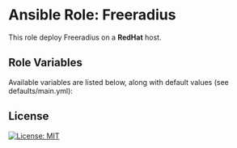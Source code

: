 # Ansible Role: Freeradius

This role deploy Freeradius on a **RedHat** host.

## Role Variables

Available variables are listed below, along with default values (see defaults/main.yml):


## License

[![License: MIT](https://img.shields.io/badge/License-MIT-yellow.svg)](https://opensource.org/licenses/MIT)
